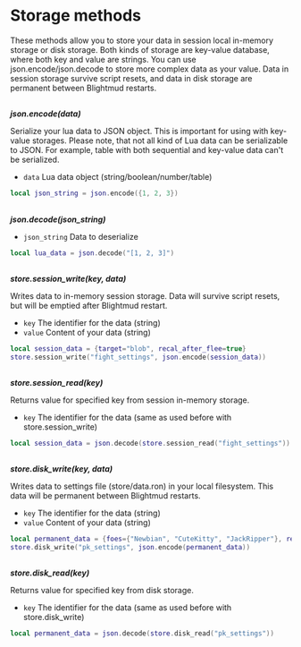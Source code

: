 # Storage methods

These methods allow you to store your data in session local in-memory storage or disk storage.
Both kinds of storage are key-value database, where both key and value are strings. You can
use json.encode/json.decode to store more complex data as your value. Data in session storage
survive script resets, and data in disk storage are permanent between Blightmud restarts.

##

***json.encode(data)***

Serialize your lua data to JSON object. This is important for using with key-value storages.
Please note, that not all kind of Lua data can be serializable to JSON. For example, table with
both sequential and key-value data can't be serialized.
- `data`    Lua data object (string/boolean/number/table)

```lua
local json_string = json.encode({1, 2, 3})
```

##

***json.decode(json_string)***

- `json_string`    Data to deserialize

```lua
local lua_data = json.decode("[1, 2, 3]")
```

##

***store.session_write(key, data)***

Writes data to in-memory session storage. Data will survive script resets,
but will be emptied after Blightmud restart.
- `key`     The identifier for the data (string)
- `value`   Content of your data (string)

```lua
local session_data = {target="blob", recal_after_flee=true}
store.session_write("fight_settings", json.encode(session_data))
```

##

***store.session_read(key)***

Returns value for specified key from session in-memory storage.
- `key`     The identifier for the data (same as used before with store.session_write)

```lua
local session_data = json.decode(store.session_read("fight_settings"))
```

##

***store.disk_write(key, data)***

Writes data to settings file (store/data.ron) in your local filesystem. This data will be
permanent between Blightmud restarts.
- `key`     The identifier for the data (string)
- `value`   Content of your data (string)

```lua
local permanent_data = {foes={"Newbian", "CuteKitty", "JackRipper"}, revenge=true}
store.disk_write("pk_settings", json.encode(permanent_data))
```

##

***store.disk_read(key)***

Returns value for specified key from disk storage.
- `key`     The identifier for the data (same as used before with store.disk_write)

```lua
local permanent_data = json.decode(store.disk_read("pk_settings"))
```
